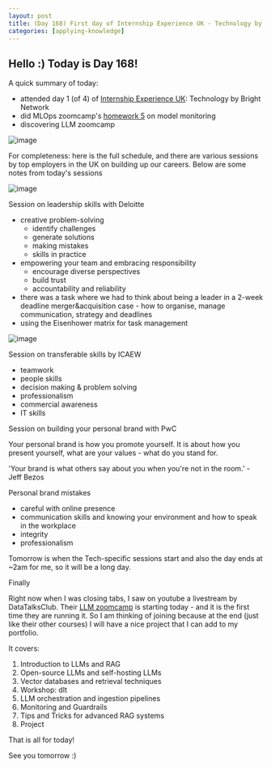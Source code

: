 ```yaml
---
layout: post
title: (Day 168) First day of Internship Experience UK - Technology by Bright network
categories: [applying-knowledge]
---
```


## Hello :) Today is Day 168!
A quick summary of today:
* attended day 1 (of 4) of [Internship Experience UK](https://youtu.be/qwna3sCOopU): Technology by Bright Network
* did MLOps zoomcamp's [homework 5](https://github.com/DataTalksClub/mlops-zoomcamp/blob/main/cohorts/2024/05-monitoring/homework.md) on model monitoring
* discovering LLM zoomcamp

![image](https://github.com/user-attachments/assets/62c8a83a-ebe7-469a-b86c-8c355906ba08)

For completeness: here is the full schedule, and there are various sessions by top employers in the UK on building up our careers. Below are some notes from today's sessions

![image](https://github.com/user-attachments/assets/725ec838-e8c2-4256-96e4-c0344a9c1196)

Session on leadership skills with Deloitte

* creative problem-solving
  * identify challenges
  * generate solutions
  * making mistakes
  * skills in practice
* empowering your team and embracing responsibility
  * encourage diverse perspectives
  * build trust
  * accountability and reliability
* there was a task where we had to think about being a leader in a 2-week deadline merger&acquisition case - how to organise, manage communication, strategy and deadlines
* using the Eisenhower matrix for task management

![image](https://github.com/user-attachments/assets/92b4c768-03a5-42b4-bd0b-d071c6505a83)

Session on transferable skills by ICAEW

* teamwork
* people skills
* decision making & problem solving
* professionalism
* commercial awareness
* IT skills

Session on building your personal brand with PwC

Your personal brand is how you promote yourself. It is about how you present yourself, what are your values - what do you stand for. 

'Your brand is what others say about you when you're not in the room.' - Jeff Bezos

Personal brand mistakes

* careful with online presence
* communication skills and knowing your environment and how to speak in the workplace
* integrity
* professionalism

Tomorrow is when the Tech-specific sessions start and also the day ends at ~2am for me, so it will be a long day. 

Finally

Right now when I was closing tabs, I saw on youtube a livestream by DataTalksClub. Their [LLM zoomcamp](https://github.com/DataTalksClub/llm-zoomcamp/tree/main) is starting today - and it is the first time they are running it. So I am thinking of joining because at the end (just like their other courses) I will have a nice project that I can add to my portfolio. 

It covers:

1. Introduction to LLMs and RAG
2. Open-source LLMs and self-hosting LLMs
3. Vector databases and retrieval techniques
4. Workshop: dlt
5. LLM orchestration and ingestion pipelines
6. Monitoring and Guardrails
7. Tips and Tricks for advanced RAG systems
8. Project

That is all for today!

See you tomorrow :)
